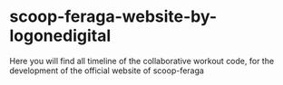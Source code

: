 # scoop-feraga-website-by-logonedigital
Here you will find all timeline of the collaborative workout code, for the development of the official website of scoop-feraga

